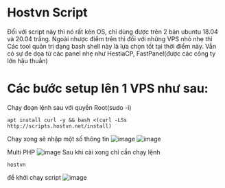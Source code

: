 # Hostvn Script
Đối với script này thì nó rất kén OS, chỉ dùng được trên 2 bản ubuntu 18.04 và 20.04 trắng.
Ngoài nhược điểm trên thì đối với những VPS nhỏ nhẹ thì Các tool quản trị dạng bash shell này là lựa chọn tốt tại thời điểm này.
Vẫn có sự đe dọa từ các panel nhẹ như HestiaCP, FastPanel(được các công ty lớn hậu thuẫn)
# Các bước setup lên 1 VPS như sau:
Chạy đoạn lệnh sau với quyền Root(sudo -i)
```
apt install curl -y && bash <(curl -LSs http://scripts.hostvn.net/install)
```
Chạy xong sẽ nhập một số thông tin
![image](https://github.com/user-attachments/assets/fca63196-bfe7-4d57-910a-1f16856c5a8c)
![image](https://github.com/user-attachments/assets/840f0e4d-6a77-4903-b9fc-00eff5a0b33f)

Multi PHP
![image](https://github.com/user-attachments/assets/7c4e265a-9984-4a9a-8944-afd93e58d1da)
Sau khi cài xong chỉ cần chạy lệnh 
```
hostvn
```
để khởi chạy script
![image](https://github.com/user-attachments/assets/a1f7c668-5bd4-47c2-8bf9-cbc0f3c2e739)
